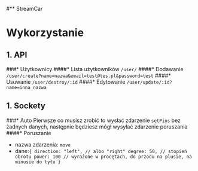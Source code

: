 #** StreamCar
# Wykorzystanie
## 1. API
###* Użytkownicy
####* Lista użytkowników
`/user/`
####* Dodawanie
`/user/create?name=nazwa&email=test@tes.pl&password=test`
####* Usuwanie
`/user/destroy/:id`
####* Edytowanie
`/user/update/:id?name=inna_nazwa`
## 1. Sockety
###* Auto
  Pierwsze co musisz zrobić to wysłać zdarzenie `setPins` bez żadnych danych, następnie będziesz mógł wysyłać zdarzenie poruszania
####* Poruszanie
  - nazwa zdarzenia: `move`
  - dane:`{
    direction: "left", // albo "right"
    degree: 50, // stopień obrotu
    power: 100 // wyrażone w procętach, do przodu na plusie, na minusie do tyłu
  }`
